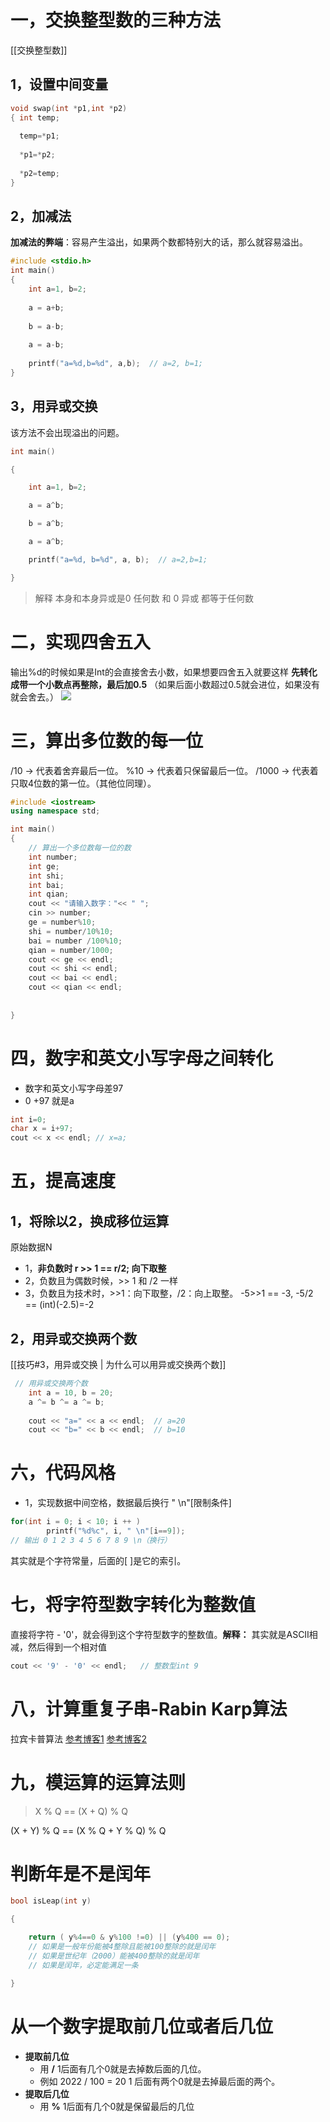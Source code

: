 # 一，交换整型数的三种方法
[[交换整型数]]
## 1，设置中间变量
```C
void swap(int *p1,int *p2) 
{ int temp;
 
  temp=*p1;
   
  *p1=*p2;
   
  *p2=temp;
}
```

## 2，加减法
**加减法的弊端**：容易产生溢出，如果两个数都特别大的话，那么就容易溢出。
```C
#include <stdio.h>
int main()
{
	int a=1, b=2;
	
	a = a+b;
	
	b = a-b;
	
	a = a-b;
	
	printf("a=%d,b=%d", a,b);  // a=2, b=1;
}
```

## 3，用异或交换
该方法不会出现溢出的问题。
```C
int main()

{

    int a=1, b=2;

    a = a^b;

    b = a^b;

    a = a^b;

    printf("a=%d, b=%d", a, b);  // a=2,b=1;

}
```

> 解释
> 本身和本身异或是0
> 任何数 和 0 异或 都等于任何数
# 二，实现四舍五入
输出%d的时候如果是Int的会直接舍去小数，如果想要四舍五入就要这样
**先转化成带一个小数点再整除，最后加0.5** （如果后面小数超过0.5就会进位，如果没有就会舍去。）
![](https://tuceng-1312762148.cos.ap-nanjing.myqcloud.com/Obsidian/%E5%9B%9B%E8%88%8D%E4%BA%94%E5%85%A5.png)

# 三，算出多位数的每一位
/10 -> 代表着舍弃最后一位。
%10 -> 代表着只保留最后一位。
/1000 -> 代表着只取4位数的第一位。（其他位同理）。
```C++
#include <iostream>
using namespace std;

int main()
{
	// 算出一个多位数每一位的数 
	int number;
	int ge;
	int shi;
	int bai;
	int qian;
	cout << "请输入数字："<< " "; 
	cin >> number;
	ge = number%10;
	shi = number/10%10;
	bai = number /100%10;
	qian = number/1000;
	cout << ge << endl;  
	cout << shi << endl;
	cout << bai << endl;
	cout << qian << endl;
	
	 
}
```

# 四，数字和英文小写字母之间转化
- 数字和英文小写字母差97
- 0 +97 就是a
```C++
int i=0;
char x = i+97;
cout << x << endl; // x=a;
```

# 五，提高速度
## 1，将除以2，换成移位运算
原始数据N
- 1，**非负数时 r >> 1  ==  r/2;  向下取整** 
- 2，负数且为偶数时候，>> 1 和 /2 一样
- 3，负数且为技术时，>>1：向下取整，/2：向上取整。  -5>>1 == -3,  -5/2 == (int)(-2.5)=-2

## 2，用异或交换两个数
[[技巧#3，用异或交换 | 为什么可以用异或交换两个数]]
```c++
 // 用异或交换两个数
	int a = 10, b = 20;
	a ^= b ^= a ^= b;
	
	cout << "a=" << a << endl;  // a=20
	cout << "b=" << b << endl;  // b=10
```

# 六，代码风格
- 1，实现数据中间空格，数据最后换行     " \n"[限制条件]
```c++
for(int i = 0; i < 10; i ++ )
		printf("%d%c", i, " \n"[i==9]);
// 输出 0 1 2 3 4 5 6 7 8 9 \n（换行）
```
其实就是个字符常量，后面的[ ]是它的索引。

# 七，将字符型数字转化为整数值
直接将字符 - '0'，就会得到这个字符型数字的整数值。**解释：** 其实就是ASCII相减，然后得到一个相对值
```c++
cout << '9' - '0' << endl;   // 整数型int 9
```

# 八，计算重复子串-Rabin Karp算法
拉宾卡普算法
[参考博客1](https://coolcao.com/2020/08/20/rabin-karp/)
[参考博客2](https://labuladong.github.io/algo/2/20/28/)

# 九，模运算的运算法则
>X % Q == (X + Q) % Q 
>
  (X + Y) % Q == (X % Q + Y % Q) % Q

# 判断年是不是闰年
```c++
bool isLeap(int y)

{

    return ( y%4==0 & y%100 !=0) || (y%400 == 0);
    // 如果是一般年份能被4整除且能被100整除的就是闰年
    // 如果是世纪年（2000）能被400整除的就是闰年
    // 如果是闰年，必定能满足一条

}
```

# 从一个数字提取前几位或者后几位
- **提取前几位** 
	- 用 **/** 1后面有几个0就是去掉数后面的几位。
	- 例如 2022 / 100 = 20  1 后面有两个0就是去掉最后面的两个。
- **提取后几位** 
	- 用 **%** 1后面有几个0就是保留最后的几位
